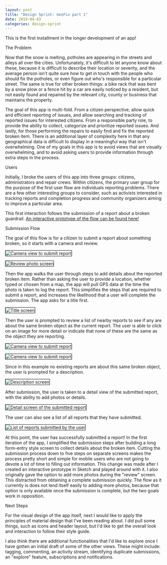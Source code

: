 ```yaml
---
layout: post
title: "Design Sprint: GeoFix part 1"
date: 2019-04-03
categories: design-sprint
---
```


This is the first installment in the longer development of an app!

The Problem

Now that the snow is melting, potholes are appearing in the streets and alleys all over the cities. Unfortunately, it's difficult to let anyone know about these, because it is difficult to describe their location or severity, and the average person isn't quite sure how to get in touch with the people who should fix the potholes, or even figure out who's responsible for a particular street. The same is true for other broken things: a bike rack that was bent by a snow plow or a fence hit by a car are easily noticed by a resident, but not easily found and repaired by the relevant city, county or business that maintains the property.

The goal of this app is multi-fold. From a citizen perspective, allow quick and efficient reporting of issues, and allow searching and tracking of reported issues for interested citizens. From a responsible party role, to provide the ability to collect, categorize and prioritize reported issues. And lastly, for those performing the repairs to easily find and fix the reported broken item. There is an additional layer of complexity here in that any geographical data is difficult to display in a meaningful way that isn't overwhelming. One of my goals in this app is to avoid views that are visually overwhelming, and to avoid asking users to provide information through extra steps in the process.

Users

Initially, I broke the users of this app into three groups: citizens, administrators and repair crews. Within citizens, the primary user group for the purpose of the first user flow are individuals reporting problems. There are a few other interesting groups to consider, such as activists interested in tracking reports and completion progress and community organizers aiming to improve a particular area.

This first interaction follows the submission of a report about a broken guardrail. <a href="https://sketch.cloud/s/1Lrdw/bgxbJdo/play" target="blank">An interactive prototype of the flow can be found here!</a>

Submission Flow

The goal of this flow is for a citizen to submit a report about something broken, so it starts with a camera and review.

<img src="/jaschiroo/images/sprints/geofix/capture.png"
     alt="Camera view to submit report"
     style="max-width:90%;height:auto;border:1px solid black;" />

<img src="/jaschiroo/images/sprints/geofix/review-photo.png"
     alt="Review photo screen"
     style="max-width:90%;height:auto;border:1px solid black;" />


  Then the app walks the user through steps to add details about the reported broken item. Rather than asking the user to provide a location, whether typed or chosen from a map, the app will pull GPS data at the time the photo is taken to log the report. This simplifies the steps that are required to submit a report, and increases the likelihood that a user will complete the submission. The app asks for a title first.

  <img src="/jaschiroo/images/sprints/geofix/title.png"
       alt="Title screen"
       style="max-width:90%;height:auto;border:1px solid black;" />

Then the user is prompted to review a list of nearby reports to see if any are about the same broken object as the current report. The user is able to click on an image for more detail or indicate that none of these are the same as the object they are reporting.

<img src="/jaschiroo/images/sprints/geofix/link-nearby.png"
     alt="Camera view to submit report"
     style="max-width:90%;height:auto;border:1px solid black;" />

<img src="/jaschiroo/images/sprints/geofix/link-nearby-preview.png"
     alt="Camera view to submit report"
    style="max-width:90%;height:auto;border:1px solid black;" />


Since in this example no existing reports are about this same broken object, the user is prompted for a description.

<img src="/jaschiroo/images/sprints/geofix/description.png"
     alt="Description screen"
     style="max-width:90%;height:auto;border:1px solid black;" />

After submission, the user is taken to a detail view of the submitted report, with the ability to add photos or details.

<img src="/jaschiroo/images/sprints/geofix/my-report-details.png"
     alt="Detail screen of the submitted report"
     style="max-width:90%;height:auto;border:1px solid black;" />

The user can also see a list of all reports that they have submitted.

<img src="/jaschiroo/images/sprints/geofix/my-reports.png"
     alt="List of reports submitted by the user"
     style="max-width:90%;height:auto;border:1px solid black;" />

At this point, the user has successfully submitted a report! In the first iteration of the app, I simplified the submission steps after building a long form-entry style screen to collect details about the broken item. Cutting the submission process down to five steps on separate screens makes the process pretty short and simple for mobile users who are not going to devote a lot of time to filling out information. This change was made after I created an interactive prototype in Sketch and played around with it. I also originally gave the option to add more photos during the "review" screen. This distracted from obtaining a complete submission quickly. The flow as it currently is does not lend itself easily to adding more photos, because that option is only available once the submission is complete, but the two goals work in opposition.

Next Steps

For the visual design of the app itself, next I would like to apply the principles of material design that I've been reading about. I did pull some things, such as icons and header layout, but I'd like to get the overall look and interaction to follow their style guide.

I also think there are additional functionalities that I'd like to explore once I have gotten an initial draft of some of the other views. These might include: tagging, commenting, an activity stream, identifying duplicate submissions, an "explore" feature, subscriptions and notifications.
